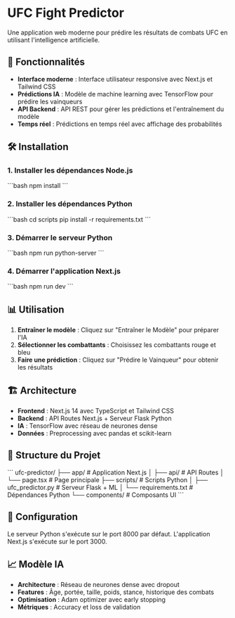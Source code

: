 # UFC Fight Predictor

Une application web moderne pour prédire les résultats de combats UFC en utilisant l'intelligence artificielle.

## 🚀 Fonctionnalités

- **Interface moderne** : Interface utilisateur responsive avec Next.js et Tailwind CSS
- **Prédictions IA** : Modèle de machine learning avec TensorFlow pour prédire les vainqueurs
- **API Backend** : API REST pour gérer les prédictions et l'entraînement du modèle
- **Temps réel** : Prédictions en temps réel avec affichage des probabilités

## 🛠️ Installation

### 1. Installer les dépendances Node.js
\`\`\`bash
npm install
\`\`\`

### 2. Installer les dépendances Python
\`\`\`bash
cd scripts
pip install -r requirements.txt
\`\`\`

### 3. Démarrer le serveur Python
\`\`\`bash
npm run python-server
\`\`\`

### 4. Démarrer l'application Next.js
\`\`\`bash
npm run dev
\`\`\`

## 📊 Utilisation

1. **Entraîner le modèle** : Cliquez sur "Entraîner le Modèle" pour préparer l'IA
2. **Sélectionner les combattants** : Choisissez les combattants rouge et bleu
3. **Faire une prédiction** : Cliquez sur "Prédire le Vainqueur" pour obtenir les résultats

## 🏗️ Architecture

- **Frontend** : Next.js 14 avec TypeScript et Tailwind CSS
- **Backend** : API Routes Next.js + Serveur Flask Python
- **IA** : TensorFlow avec réseau de neurones dense
- **Données** : Preprocessing avec pandas et scikit-learn

## 📁 Structure du Projet

\`\`\`
ufc-predictor/
├── app/                    # Application Next.js
│   ├── api/               # API Routes
│   └── page.tsx           # Page principale
├── scripts/               # Scripts Python
│   ├── ufc_predictor.py   # Serveur Flask + ML
│   └── requirements.txt   # Dépendances Python
└── components/            # Composants UI
\`\`\`

## 🔧 Configuration

Le serveur Python s'exécute sur le port 8000 par défaut.
L'application Next.js s'exécute sur le port 3000.

## 📈 Modèle IA

- **Architecture** : Réseau de neurones dense avec dropout
- **Features** : Âge, portée, taille, poids, stance, historique des combats
- **Optimisation** : Adam optimizer avec early stopping
- **Métriques** : Accuracy et loss de validation
